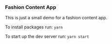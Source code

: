 ### Fashion Content App

This is just a small demo for a fashion content app.

To install packages run: `yarn`

To start up the dev server run: `yarn start`

